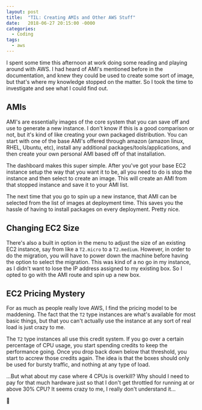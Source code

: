 ```yaml
---
layout: post
title:  "TIL: Creating AMIs and Other AWS Stuff"
date:   2018-06-27 20:15:00 -0000
categories:
  - Coding
tags:
  - aws
---
```

I spent some time this afternoon at work doing some reading and playing around with AWS. I had heard of AMI's mentioned before in the documentation, and knew they could be used to create some sort of image, but that's where my knowledge stopped on the matter. So I took the time to investigate and see what I could find out.
## AMIs
AMI's are essentially images of the core system that you can save off and use to generate a new instance. I don't know if this is a good comparison or not, but it's kind of like creating your own packaged distribution. You can start with one of the base AMI's offered through amazon (amazon linux, RHEL, Ubuntu, etc), install any additional packages/tools/applications, and then create your own personal AMI based off of that installation.

The dashboard makes this super simple. After you've got your base EC2 instance setup the way that you want it to be, all you need to do is stop the instance and then select to create an image. This will create an AMI from that stopped instance and save it to your AMI list.

The next time that you go to spin up a new instance, that AMI can be selected from the list of images at deployment time. This saves you the hassle of having to install packages on every deployment. Pretty nice.

## Changing EC2 Size
There's also a built in option in the menu to adjust the size of an existing EC2 instance, say from like a `T2.micro` to a `T2.medium`. However, in order to do the migration, you will have to power down the machine before having the option to select the migration. This was kind of a no go in my instance, as I didn't want to lose the IP address assigned to my existing box. So I opted to go with the AMI route and spin up a new box.

## EC2 Pricing Mystery
For as much as people really love AWS, I find the pricing model to be maddening. The fact that the `T2` type instances are what's available for most basic things, but that you can't actually use the instance at any sort of real load is just crazy to me.

The `T2` type instances all use this credit system. If you go over a certain percentage of CPU usage, you start spending credits to keep the performance going. Once you drop back down below that threshold, you start to accrew those credits again. The idea is that the boxes should only be used for bursty traffic, and nothing at any type of load.

...But what about my case where 4 CPUs is overkill? Why should I need to pay for that much hardware just so that I don't get throttled for running at or above 30% CPU? It seems crazy to me, I really don't understand it...

💚
